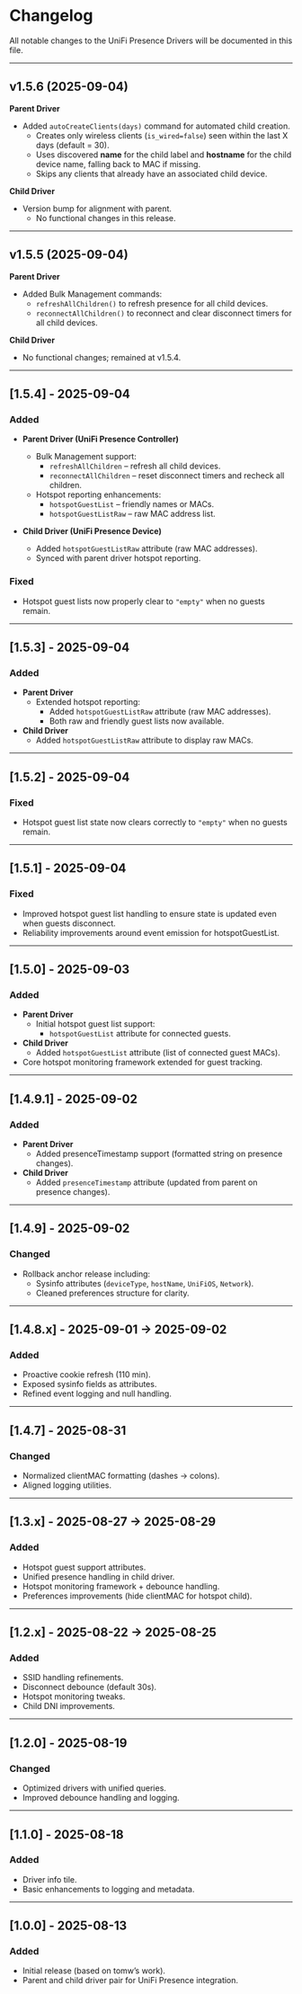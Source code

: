 # Changelog
All notable changes to the UniFi Presence Drivers will be documented in this file.

---

## v1.5.6 (2025-09-04)
**Parent Driver**
- Added `autoCreateClients(days)` command for automated child creation.
  - Creates only wireless clients (`is_wired=false`) seen within the last X days (default = 30).
  - Uses discovered **name** for the child label and **hostname** for the child device name, falling back to MAC if missing.
  - Skips any clients that already have an associated child device.

**Child Driver**
- Version bump for alignment with parent.  
  - No functional changes in this release.

---

## v1.5.5 (2025-09-04)
**Parent Driver**
- Added Bulk Management commands:
  - `refreshAllChildren()` to refresh presence for all child devices.
  - `reconnectAllChildren()` to reconnect and clear disconnect timers for all child devices.

**Child Driver**
- No functional changes; remained at v1.5.4.

---

## [1.5.4] - 2025-09-04
### Added
- **Parent Driver (UniFi Presence Controller)**
  - Bulk Management support:
    - `refreshAllChildren` – refresh all child devices.
    - `reconnectAllChildren` – reset disconnect timers and recheck all children.
  - Hotspot reporting enhancements:
    - `hotspotGuestList` – friendly names or MACs.
    - `hotspotGuestListRaw` – raw MAC address list.

- **Child Driver (UniFi Presence Device)**
  - Added `hotspotGuestListRaw` attribute (raw MAC addresses).
  - Synced with parent driver hotspot reporting.

### Fixed
- Hotspot guest lists now properly clear to `"empty"` when no guests remain.

---

## [1.5.3] - 2025-09-04
### Added
- **Parent Driver**
  - Extended hotspot reporting:
    - Added `hotspotGuestListRaw` attribute (raw MAC addresses).
    - Both raw and friendly guest lists now available.
- **Child Driver**
  - Added `hotspotGuestListRaw` attribute to display raw MACs.

---

## [1.5.2] - 2025-09-04
### Fixed
- Hotspot guest list state now clears correctly to `"empty"` when no guests remain.

---

## [1.5.1] - 2025-09-04
### Fixed
- Improved hotspot guest list handling to ensure state is updated even when guests disconnect.
- Reliability improvements around event emission for hotspotGuestList.

---

## [1.5.0] - 2025-09-03
### Added
- **Parent Driver**
  - Initial hotspot guest list support:
    - `hotspotGuestList` attribute for connected guests.
- **Child Driver**
  - Added `hotspotGuestList` attribute (list of connected guest MACs).
- Core hotspot monitoring framework extended for guest tracking.

---

## [1.4.9.1] - 2025-09-02
### Added
- **Parent Driver**
  - Added presenceTimestamp support (formatted string on presence changes).
- **Child Driver**
  - Added `presenceTimestamp` attribute (updated from parent on presence changes).

---

## [1.4.9] - 2025-09-02
### Changed
- Rollback anchor release including:
  - Sysinfo attributes (`deviceType`, `hostName`, `UniFiOS`, `Network`).
  - Cleaned preferences structure for clarity.

---

## [1.4.8.x] - 2025-09-01 → 2025-09-02
### Added
- Proactive cookie refresh (110 min).
- Exposed sysinfo fields as attributes.
- Refined event logging and null handling.

---

## [1.4.7] - 2025-08-31
### Changed
- Normalized clientMAC formatting (dashes → colons).
- Aligned logging utilities.

---

## [1.3.x] - 2025-08-27 → 2025-08-29
### Added
- Hotspot guest support attributes.
- Unified presence handling in child driver.
- Hotspot monitoring framework + debounce handling.
- Preferences improvements (hide clientMAC for hotspot child).

---

## [1.2.x] - 2025-08-22 → 2025-08-25
### Added
- SSID handling refinements.
- Disconnect debounce (default 30s).
- Hotspot monitoring tweaks.
- Child DNI improvements.

---

## [1.2.0] - 2025-08-19
### Changed
- Optimized drivers with unified queries.
- Improved debounce handling and logging.

---

## [1.1.0] - 2025-08-18
### Added
- Driver info tile.
- Basic enhancements to logging and metadata.

---

## [1.0.0] - 2025-08-13
### Added
- Initial release (based on tomw’s work).
- Parent and child driver pair for UniFi Presence integration.
